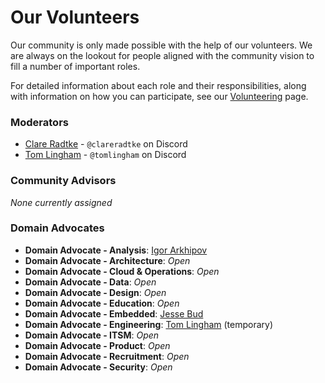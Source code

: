 # Our Volunteers

Our community is only made possible with the help of our volunteers. We are always on the lookout for people aligned with the community vision to fill a number of important roles.

For detailed information about each role and their responsibilities, along with information on how you can participate, see our [Volunteering](../04_contributing/03_volunteering.md) page.

### Moderators

- [Clare Radtke](https://www.linkedin.com/in/clareradtke/) - `@clareradtke` on Discord
- [Tom Lingham](https://tomlingham.com) - `@tomlingham` on Discord

### Community Advisors

*None currently assigned*

### Domain Advocates

- **Domain Advocate - Analysis**: [Igor Arkhipov](https://www.linkedin.com/in/igarkhipov/)
- **Domain Advocate - Architecture**: *Open*
- **Domain Advocate - Cloud & Operations**: *Open*
- **Domain Advocate - Data**: *Open*
- **Domain Advocate - Design**: *Open*
- **Domain Advocate - Education**: *Open*
- **Domain Advocate - Embedded**: [Jesse Bud](https://www.linkedin.com/in/jesse-bud-240471251/)
- **Domain Advocate - Engineering**: [Tom Lingham](https://tomlingham.com) (temporary)
- **Domain Advocate - ITSM**: *Open*
- **Domain Advocate - Product**: *Open*
- **Domain Advocate - Recruitment**: *Open*
- **Domain Advocate - Security**: *Open*